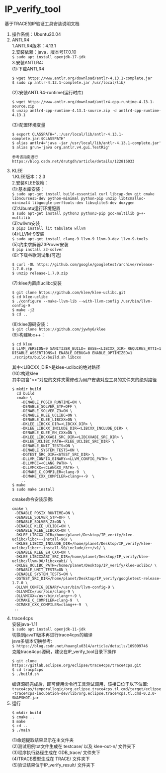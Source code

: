 # IP_verify_tool
基于TRACE的IP验证工具安装说明文档
1. 操作系统：Ubuntu20.04
2. ANTLR4  
    1.ANTLR4版本：4.13.1  
    2.安装依赖：java，版本号17.0.10  
    `$ sudo apt install openjdk-17-jdk`  
    3.安装ANTLR4:  
    (1):下载ANTLR4  
    ```  
    $ wget https://www.antlr.org/download/antlr-4.13.1-complete.jar      
    $ sudo cp antlr-4.13.1-complete.jar /usr/local/lib/ 
    ```   
    (2):安装ANTLR4-runtime(运行时库)  
    ```  
    $ wget https://www.antlr.org/download/antlr4-cpp-runtime-4.13.1-source.zip  
    $ unzip antlr4-cpp-runtime-4.13.1-source.zip -d antlr4-cpp-runtime-4.13.1  
    ```  
    (3):配置环境变量  
    ```
    $ export CLASSPATH=".:/usr/local/lib/antlr-4.13.1-complete.jar:$CLASSPATH"
    $ alias antlr4='java -jar /usr/local/lib/antlr-4.13.1-complete.jar'
    $ alias grun='java org.antlr.v4.gui.TestRig'
    ```  
    ```  
    参考该指南进行 https://blog.csdn.net/drutgdh/article/details/122816033
    ```  
3. KLEE  
    1.KLEE版本：2.3  
    2.安装KLEE依赖：  
    (1):基本库安装：  
    `
    $ sudo apt-get install build-essential curl libcap-dev git cmake libncurses5-dev python-minimal python-pip unzip libtcmalloc-minimal4 libgoogle-perftools-dev libsqlite3-dev doxygen  
    `  
    (2):Ubuntu运行环境配置  
    `$ sudo apt-get install python3 python3-pip gcc-multilib g++-multilib`  
    (3):wllvm安装  
    `$ pip3 install lit tabulate wllvm`  
    (4):LLVM-9安装  
    `$ sudo apt-get install clang-9 llvm-9 llvm-9-dev llvm-9-tools`  
    (5):约束求解器Z3Prover安装  
    `$ pip install z3-solver`  
    (6):下载谷歌测试集(可选)
    ```  
    $ curl -OL https://github.com/google/googletest/archive/release-1.7.0.zip
    $ unzip release-1.7.0.zip  
    ```  
    (7):klee内置库uclibc安装
    ```  
    $ git clone https://github.com/klee/klee-uclibc.git  
    $ cd klee-uclibc  
    $ ./configure --make-llvm-lib --with-llvm-config /usr/bin/llvm-config-9
    $ make -j2  
    $ cd ..   
    ```  
    (8):klee源码安装：  
    `$ git clone https://github.com/jywhy6/klee`  
    (9):构建libc++：
    ```  
    $ cd klee
    $ LLVM_VERSION=9 SANITIZER_BUILD= BASE=<LIBCXX_DIR> REQUIRES_RTTI=1 DISABLE_ASSERTIONS=1 ENABLE_DEBUG=0 ENABLE_OPTIMIZED=1 ./scripts/build/build.sh libcxx  
    ```  
    其中<LIBCXX_DIR>是klee-uclibc的绝对路径  
    (10):构建klee  
    其中包含"<>"对应的文件夹需修改为用户安装对应工具的文件夹的绝对路径
    ```  
    $ mkdir build
      cd build
      cmake \
        -DENABLE_POSIX_RUNTIME=ON \
        -DENABLE_SOLVER_STP=OFF \
        -DENABLE_SOLVER_Z3=ON \
        -DENABLE_KLEE_UCLIBC=ON \
        -DENABLE_KLEE_LIBCXX=ON \
        -DKLEE_LIBCXX_DIR=<LIBCXX_DIR> \
        -DKLEE_LIBCXX_INCLUDE_DIR=<LIBCXX_INCLUDE_DIR> \
        -DENABLE_KLEE_EH_CXX=ON \
        -DKLEE_LIBCXXABI_SRC_DIR=<LIBCXXABI_SRC_DIR> \
        -DKLEE_UCLIBC_PATH=<KLEE_UCLIBC_SRC_DIR> \
        -DENABLE_UNIT_TESTS=ON \
        -DENABLE_SYSTEM_TESTS=ON \
        -DGTEST_SRC_DIR=<GTEST_SRC_DIR> \
        -DLLVM_CONFIG_BINARY=<LLVM_CONFIG_PATH> \
        -DLLVMCC=<CLANG_PATH> \
        -DLLVMCXX=<CLANGXX_PATH> \
        -DCMAKE_C_COMPILER=clang-9  \
        -DCMAKE_CXX_COMPILER=clang++-9  \
        ..
    $ make  
    $ sudo make install
    ```
   cmake命令安装示例:  
   ```  
   cmake \
    -DENABLE_POSIX_RUNTIME=ON \
    -DENABLE_SOLVER_STP=OFF \
    -DENABLE_SOLVER_Z3=ON \
    -DENABLE_KLEE_UCLIBC=ON \
    -DENABLE_KLEE_LIBCXX=ON \
    -DKLEE_LIBCXX_DIR=/home/planet/Desktop/IP_verify/klee-uclibc/libc++-install-90/ \
    -DKLEE_LIBCXX_INCLUDE_DIR=/home/planet/Desktop/IP_verify/klee-uclibc/libc++-install-90/include/c++/v1/ \
    -DENABLE_KLEE_EH_CXX=ON \
    -DKLEE_LIBCXXABI_SRC_DIR=/home/planet/Desktop/IP_verify/klee-uclibc/llvm-90/libcxxabi/ \
    -DKLEE_UCLIBC_PATH=/home/planet/Desktop/IP_verify/klee-uclibc/ \
    -DENABLE_UNIT_TESTS=ON \
    -DENABLE_SYSTEM_TESTS=ON \
    -DGTEST_SRC_DIR=/home/planet/Desktop/IP_verify/googletest-release-1.7.0 \
    -DLLVM_CONFIG_BINARY=/usr/bin/llvm-config-9 \
    -DLLVMCC=/usr/bin/clang-9 \
    -DLLVMCXX=/usr/bin/clang++-9 \
    -DCMAKE_C_COMPILER=clang-9  \
    -DCMAKE_CXX_COMPILER=clang++-9  \
    ..
    ```  
4. trace4cps  
    安装java-1.11  
    `$ sudo apt install openjdk-11-jdk`  
    切换到java11版本再进行trace4cps的编译  
    java多版本切换参考:  
    `$ https://blog.csdn.net/huanglu0314/article/details/109099746`  
    克隆trace4cps源码，建议在IP_verify_tool目录下操作  
    ```  
    $ git clone https://gitlab.eclipse.org/eclipse/trace4cps/trace4cps.git  
    $ cd tracp4cps  
    $ ./build.sh  
    ```  
    编译源码完成后，即可使用命令行工具测试调用，该接口位于以下位置:  
    `trace4cps/temporallogic/org.eclipse.trace4cps.tl.cmd/target/eclipse-trace4cps-incubation-dev/lib/org.eclipse.trace4cps.tl.cmd-0.2.0-SNAPSHOT.jar`  
5. 运行  
    ```
    $ mkdir build  
    $ cmake ..
    $ make
    $ cd ..
    $ ./main
    ```
    (1)命题提取结果显示在主文件夹  
    (2)测试用例txt文件生成在 testcase/ 以及 klee-out-n/ 文件夹下  
    (3)程序执行路径生成在 GDB_trace/ 文件夹下  
    (4)TRACE模型生成在 TRACE/ 文件夹下  
    (5)验证结果位于IP_verify_result/ 文件夹下  
